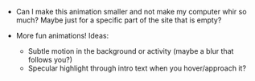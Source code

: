 -   Can I make this animation smaller and not make my computer whir so much? Maybe just for a specific part of the site that is empty?

-   More fun animations! Ideas:
    -   Subtle motion in the background or activity (maybe a blur that follows you?)
    -   Specular highlight through intro text when you hover/approach it?
